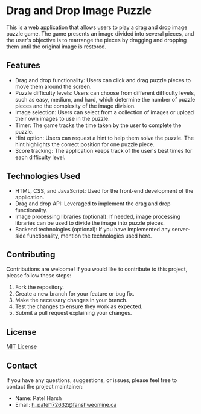 # Drag and Drop Image Puzzle

This is a web application that allows users to play a drag and drop image puzzle game. The game presents an image divided into several pieces, and the user's objective is to rearrange the pieces by dragging and dropping them until the original image is restored.

## Features

- Drag and drop functionality: Users can click and drag puzzle pieces to move them around the screen.
- Puzzle difficulty levels: Users can choose from different difficulty levels, such as easy, medium, and hard, which determine the number of puzzle pieces and the complexity of the image division.
- Image selection: Users can select from a collection of images or upload their own images to use in the puzzle.
- Timer: The game tracks the time taken by the user to complete the puzzle.
- Hint option: Users can request a hint to help them solve the puzzle. The hint highlights the correct position for one puzzle piece.
- Score tracking: The application keeps track of the user's best times for each difficulty level.

## Technologies Used

- HTML, CSS, and JavaScript: Used for the front-end development of the application.
- Drag and drop API: Leveraged to implement the drag and drop functionality.
- Image processing libraries (optional): If needed, image processing libraries can be used to divide the image into puzzle pieces.
- Backend technologies (optional): If you have implemented any server-side functionality, mention the technologies used here.


## Contributing

Contributions are welcome! If you would like to contribute to this project, please follow these steps:

1. Fork the repository.
2. Create a new branch for your feature or bug fix.
3. Make the necessary changes in your branch.
4. Test the changes to ensure they work as expected.
5. Submit a pull request explaining your changes.

## License

[MIT License](LICENSE)

## Contact

If you have any questions, suggestions, or issues, please feel free to contact the project maintainer:

- Name: Patel Harsh
- Email: h_patel172632@fanshweonline.ca
